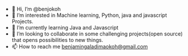 - 👋 Hi, I’m @benjokoh
- 👀 I’m interested in Machine learning, Python, java and javascript Projects.
- 🌱 I’m currently learning Java and Javascript
- 💞️ I’m looking to collaborate in some challenging projects(open source) that opens possibilities to new things.
- 📫 How to reach me benjamingaladimaokoh@gmail.com

<!---
benjokoh/benjokoh is a ✨ special ✨ repository because its `README.md` (this file) appears on your GitHub profile.
You can click the Preview link to take a look at your changes.
--->
